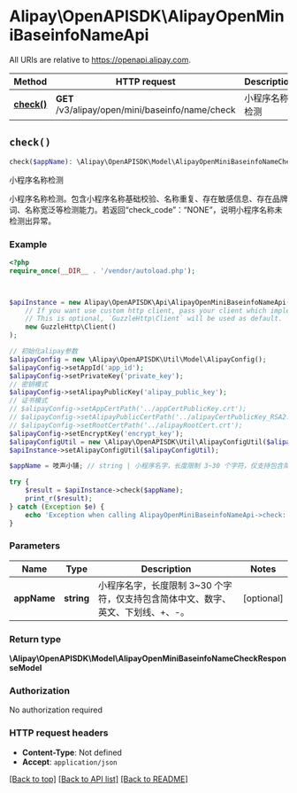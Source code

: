 # Alipay\OpenAPISDK\AlipayOpenMiniBaseinfoNameApi

All URIs are relative to https://openapi.alipay.com.

Method | HTTP request | Description
------------- | ------------- | -------------
[**check()**](AlipayOpenMiniBaseinfoNameApi.md#check) | **GET** /v3/alipay/open/mini/baseinfo/name/check | 小程序名称检测


## `check()`

```php
check($appName): \Alipay\OpenAPISDK\Model\AlipayOpenMiniBaseinfoNameCheckResponseModel
```

小程序名称检测

小程序名称检测。包含小程序名称基础校验、名称重复、存在敏感信息、存在品牌词、名称宽泛等检测能力。若返回“check_code”：“NONE”，说明小程序名称未检测出异常。

### Example

```php
<?php
require_once(__DIR__ . '/vendor/autoload.php');



$apiInstance = new Alipay\OpenAPISDK\Api\AlipayOpenMiniBaseinfoNameApi(
    // If you want use custom http client, pass your client which implements `GuzzleHttp\ClientInterface`.
    // This is optional, `GuzzleHttp\Client` will be used as default.
    new GuzzleHttp\Client()
);

// 初始化alipay参数
$alipayConfig = new \Alipay\OpenAPISDK\Util\Model\AlipayConfig();
$alipayConfig->setAppId('app_id');
$alipayConfig->setPrivateKey('private_key');
// 密钥模式
$alipayConfig->setAlipayPublicKey('alipay_public_key');
// 证书模式
// $alipayConfig->setAppCertPath('../appCertPublicKey.crt');
// $alipayConfig->setAlipayPublicCertPath('../alipayCertPublicKey_RSA2.crt');
// $alipayConfig->setRootCertPath('../alipayRootCert.crt');
$alipayConfig->setEncryptKey('encrypt_key');
$alipayConfigUtil = new \Alipay\OpenAPISDK\Util\AlipayConfigUtil($alipayConfig);
$apiInstance->setAlipayConfigUtil($alipayConfigUtil);

$appName = 吱声小铺; // string | 小程序名字，长度限制 3~30 个字符，仅支持包含简体中文、数字、英文、下划线、+、-。

try {
    $result = $apiInstance->check($appName);
    print_r($result);
} catch (Exception $e) {
    echo 'Exception when calling AlipayOpenMiniBaseinfoNameApi->check: ', $e->getMessage(), PHP_EOL;
}
```

### Parameters

Name | Type | Description  | Notes
------------- | ------------- | ------------- | -------------
 **appName** | **string**| 小程序名字，长度限制 3~30 个字符，仅支持包含简体中文、数字、英文、下划线、+、-。 | [optional]

### Return type

**\Alipay\OpenAPISDK\Model\AlipayOpenMiniBaseinfoNameCheckResponseModel**

### Authorization

No authorization required

### HTTP request headers

- **Content-Type**: Not defined
- **Accept**: `application/json`

[[Back to top]](#) [[Back to API list]](../../README.md#api-endpoints)
[[Back to README]](../../README.md)
